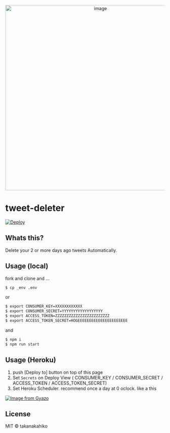 <p align="center">
<img width="586" alt="image" src="https://user-images.githubusercontent.com/10114717/158940203-8cf44143-a643-48e2-8ff6-47d7c3bec80c.png">
</p>

# tweet-deleter

[![Deploy](https://www.herokucdn.com/deploy/button.svg)](https://heroku.com/deploy?template=https://github.com/takanakahiko/tweet-deleter/tree/master)

## Whats this?

Delete your 2 or more days ago tweets Automatically.

## Usage (local)

fork and clone and ...

```bash
$ cp _env .env
```

or

```bash
$ export CONSUMER_KEY=XXXXXXXXXXXX
$ export CONSUMER_SECRET=YYYYYYYYYYYYYYYYYY
$ export ACCESS_TOKEN=ZZZZZZZZZZZZZZZZZZZZZZZZ
$ export ACCESS_TOKEN_SECRET=HOGEEEEEEEEEEEEEEEEEEEEEE
```

and

```bash
$ npm i
$ npm run start
```

## Usage  (Heroku)

1. push [Deploy to] button on top of this page
2. Set `Secrets` on Deploy View ( CONSUMER_KEY / CONSUMER_SECRET / ACCESS_TOKEN / ACCESS_TOKEN_SECRET)
3. Set Heroku Scheduler. recommend once a day at 0 oclock. like a this

[![Image from Gyazo](https://i.gyazo.com/23ac5cbfd85f96a90e582d4798aec5df.png)](https://gyazo.com/23ac5cbfd85f96a90e582d4798aec5df)

## License

MIT &copy; takanakahiko

